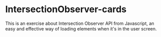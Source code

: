 # IntersectionObserver-cards

 This is an exercise about Intersection Observer API from Javascript, an easy and effective way of loading elements when it's in the user screen.
